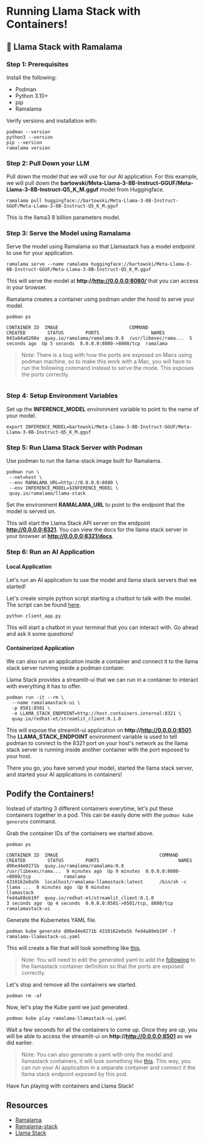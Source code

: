 # Running Llama Stack with Containers!

## :memo: Llama Stack with Ramalama

### Step 1: Prerequisites

Install the following:

- Podman
- Python 3.10+
- pip
- Ramalama

Verify versions and installation with:
```
podman --version
python3 --version
pip --version
ramalama version
```

### Step 2: Pull Down your LLM

Pull down the model that we will use for our AI application. For this example, we will pull down the **bartowski/Meta-Llama-3-8B-Instruct-GGUF/Meta-Llama-3-8B-Instruct-Q5_K_M.gguf** model from Huggingface.

```
ramalama pull huggingface://bartowski/Meta-Llama-3-8B-Instruct-GGUF/Meta-Llama-3-8B-Instruct-Q5_K_M.gguf
```

This is the llama3 8 billion parameters model.

### Step 3: Serve the Model using Ramalama

Serve the model using Ramalama so that Llamastack has a model endpoint to use for your application.

```
ramalama serve --name ramalama huggingface://bartowski/Meta-Llama-3-8B-Instruct-GGUF/Meta-Llama-3-8B-Instruct-Q5_K_M.gguf
```

This will serve the model at **http://http://0.0.0.0:8080/** that you can access in your browser.

Ramalama creates a container using podman under the hood to serve your model.
```
podman ps

CONTAINER ID  IMAGE                          COMMAND               CREATED        STATUS        PORTS                   NAMES
043a84a0208e  quay.io/ramalama/ramalama:0.8  /usr/libexec/rama...  5 seconds ago  Up 5 seconds  0.0.0.0:8080->8080/tcp  ramalama
```

> Note: There is a bug with how the ports are exposed on Macs using podman machine, so to make this work with  a Mac, you will have to run the following command instead to serve the mode. This exposes the ports correctly.
```

```

### Step 4: Setup Environment Variables

Set up the **INFERENCE_MODEL** environment variable to point to the name of your model.
```
export INFERENCE_MODEL=bartowski/Meta-Llama-3-8B-Instruct-GGUF/Meta-Llama-3-8B-Instruct-Q5_K_M.gguf
```

### Step 5: Run Llama Stack Server with Podman

Use podman to run the llama-stack image built for Ramalama.
```
podman run \
 --net=host \
 --env RAMALAMA_URL=http://0.0.0.0:8080 \
 --env INFERENCE_MODEL=$INFERENCE_MODEL \
 quay.io/ramalama/llama-stack
```

Set the environment **RAMALAMA_URL** to point to the endpoint that the model is served on.

This will start the Llama Stack API server on the endpoint **http://0.0.0.0:8321**. You can view the docs for the llama stack server in your browser at **http://0.0.0.0:8321/docs**.

### Step 6: Run an AI Application

#### Local Application

Let's run an AI application to use the model and llama stack servers that we started!

Let's create simple python script starting a chatbot to talk with the model. The script can be found [here](https://github.com/umohnani8/Demos/blob/master/llamastack/client_app.py).

```
python client_app.py
```

This will start a chatbot in your terminal that you can interact with. Go ahead and ask it some questions!

#### Containerized Application

We can also run an application inside a container and connect it to the llama stack server running inside a podman contaier.

Llama Stack provides a streamlit-ui that we can run in a container to interact with everything it has to offer.

```
podman run -it --rm \
  --name ramalamastack-ui \
  -p 8501:8501 \
  -e LLAMA_STACK_ENDPOINT=http://host.containers.internal:8321 \
  quay.io/redhat-et/streamlit_client:0.1.0
```

This will expose the streamlit-ui application on **http://http://0.0.0.0:8501**.
The **LLAMA_STACK_ENDPOINT** environment variable is used to tell  podman to connect to the 8321 port on your host's network as the llama stack server is running inside another container with the port exposed to your host.

There you go, you have served your model, started the llama stack server, and started your AI applications in containers!

## Podify the Containers!

Instead of starting 3 different containers everytime, let's put these containers together in a pod. This can be easily done with the `podman kube generate` command.

Grab the container IDs of the containers we started above.
```
podman ps

CONTAINER ID  IMAGE                                     COMMAND               CREATED        STATUS        PORTS                             NAMES
d06ed4e0271b  quay.io/ramalama/ramalama:0.8             /usr/libexec/rama...  9 minutes ago  Up 9 minutes  0.0.0.0:8080->8080/tcp            ramalama
4310162e0a5b  localhost/ramalama-llamastack:latest      /bin/sh -c llama ...  8 minutes ago  Up 8 minutes                                    llamastack
fed4a88eb19f  quay.io/redhat-et/streamlit_client:0.1.0                        3 seconds ago  Up 4 seconds  0.0.0.0:8501->8501/tcp, 8080/tcp  ramalamastack-ui
```

Generate the Kubernetes YAML file.
```
podman kube generate d06ed4e0271b 4310162e0a5b fed4a88eb19f -f ramalama-llamastack-ui.yaml
```

This will create a file that will look something like [this](https://github.com/umohnani8/Demos/blob/master/llamastack/ramalama-llamastack-ui.yaml).

> Note: You will need to edit the generated yaml to add the [following](https://github.com/umohnani8/Demos/blob/master/llamastack/ramalama-llamastack-ui.yaml#L83-L85) to the llamastack container definition so that the ports are exposed correctly.

Let's stop and remove all the containers we started.
```
podman rm -af
```

Now, let's play the Kube yaml we just generated.
```
podman kube play ramalama-llamastack-ui.yaml
```

Wait a few seconds for all the containers to come up. Once they are up, you will be able to access the streamlit-ui on **http://http://0.0.0.0:8501** as we did earlier.

> Note: You can also generate a yaml with only the model and llamastack containers, it will look something like [this](https://github.com/umohnani8/Demos/blob/master/llamastack/ramalama-llamastack.yaml). This way, you can run your AI application in a separate container and connect it the llama stack endpoint exposed by this pod.

Have fun playing with containers and Llama Stack!

## Resources

- [Ramalama](https://github.com/containers/ramalama)
- [Ramalama-stack](https://github.com/containers/ramalama-stack)
- [Llama Stack](https://github.com/meta-llama/llama-stack)
